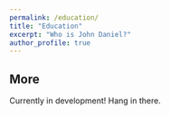 ```yaml
---
permalink: /education/
title: "Education"
excerpt: "Who is John Daniel?"
author_profile: true
---
```


More
------
Currently in development! Hang in there.
